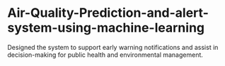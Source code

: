 # Air-Quality-Prediction-and-alert-system-using-machine-learning
Designed the system to support early warning notifications and assist in decision-making for public health and environmental management.
